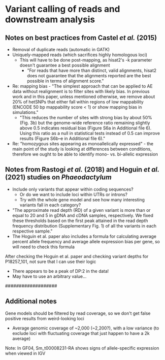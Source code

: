 # Variant calling of reads and downstream analysis

## Notes on best practices from Castel _et al._ (2015)

* Removal of duplicate reads (automatic in GATK)
* Uniquely-mapped reads (which sacrifices highly homologous loci)
  * This will have to be done post-mapping, as hisat2's -k parameter doesn't guarantee a best possible alignment
    * "For reads that have more than <int> distinct, valid alignments, hisat2 does not guarantee that
       the <int> alignments reported are the best possible in terms of alignment score."
* Re: mapping bias - "The simplest approach that can be applied to AE data without realignment is to filter
  sites with likely bias. In previous work and in this paper, unless mentioned otherwise, we remove about 20%
  of hetSNPs that either fall within regions of low mappability (ENCODE 50 bp mappability score < 1) or show
  mapping bias in simulations."
  * "This reduces the number of sites with strong bias by about 50% (Fig. 3b) but the genome-wide reference
     ratio remaining slightly above 0.5 indicates residual bias (Figure S6a in Additional file 6). Using this
     ratio as a null in statistical tests instead of 0.5 can improve results (Figure S6b–e in Additional
     file 6)."
* Re: "homozygous sites appearing as monoallelically expressed" - the main point of the study is looking at
  differences between conditions, therefore we ought to be able to identify mono- vs. bi-allelic expression


## Notes from Rastogi _et al._ (2018) and Hoguin _et al._ (2021) studies on _Phaeodactylum_

* Include only variants that appear within coding sequences?
  * Or do we want to include loci within UTRs or introns?
  * Try with the whole gene model and see how many interesting variants fall in each category?
* "The approximate read depth (RD) of a given variant is more than or equal to 20 and 5 in gDNA and cDNA
   samples, respectively. We fixed these thresholds based on the first peak attained in the read depth
   frequency distribution (Supplementary Fig. 1) of all the variants in each respective sample."
* The Hoguin et al. paper also includes a formula for calculating average percent allele frequency and average
  allele expression bias per gene, so will need to check this formula


After checking the Hoguin et al. paper and checking variant depths for P18257_101, not sure that I can use their logic
* There appears to be a peak of DP:2 in the data!
* May have to use an arbitrary value...



###################

## Additional notes

Gene models should be filtered by read coverage, so we don't get false positive results from weird-looking loci
* Average genomic coverage of ~2,000 (~2,200?), with a low variance (to exclude loci with fluctuating coverage
  that just happen to have a 2k average)


Note: In GF04, Sm_t00008231-RA shows signs of allele-specific expression when viewed in IGV

